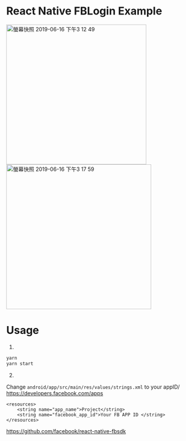 # React Native FBLogin Example

<img width="372" alt="螢幕快照 2019-06-16 下午3 12 49" src="https://user-images.githubusercontent.com/11001914/59560805-428c9580-904a-11e9-8e59-34463206b313.png">
<img width="385" alt="螢幕快照 2019-06-16 下午3 17 59" src="https://user-images.githubusercontent.com/11001914/59560806-43bdc280-904a-11e9-9fef-ceb9ffb112d7.png">

# Usage

1.
```js
yarn
yarn start
```

2.
Change `android/app/src/main/res/values/strings.xml` to your appID/
https://developers.facebook.com/apps
```
<resources>
    <string name="app_name">Project</string>
    <string name="facebook_app_id">Your FB APP ID </string>
</resources>
```

https://github.com/facebook/react-native-fbsdk
